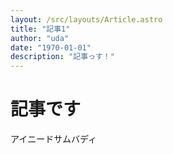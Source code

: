 ```yaml
---
layout: /src/layouts/Article.astro
title: "記事1"
author: "uda"
date: "1970-01-01"
description: "記事っす！"
---
```

# 記事です
アイニードサムバディ